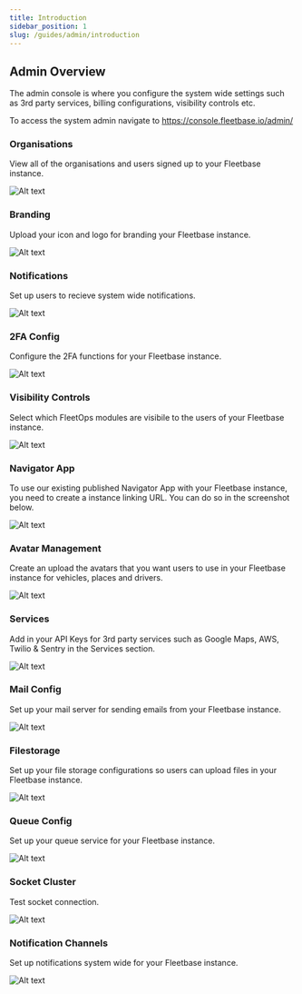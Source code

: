 ```yaml
---
title: Introduction
sidebar_position: 1
slug: /guides/admin/introduction
---
```


## Admin Overview

The admin console is where you configure the system wide settings such as 3rd party services, billing configurations, visibility controls etc. 

To access the system admin navigate to https://console.fleetbase.io/admin/

### Organisations

View all of the organisations and users signed up to your Fleetbase instance. 

![Alt text](image.png)

### Branding 

Upload your icon and logo for branding your Fleetbase instance. 

![Alt text](image-1.png)

### Notifications 

Set up users to recieve system wide notifications. 

![Alt text](image-2.png)

### 2FA Config 

Configure the 2FA functions for your Fleetbase instance. 

![Alt text](image-3.png)

### Visibility Controls 

Select which FleetOps modules are visibile to the users of your Fleetbase instance. 

![Alt text](image-4.png)

### Navigator App 

To use our existing published Navigator App with your Fleetbase instance, you need to create a instance linking URL. You can do so in the screenshot below. 

![Alt text](image-5.png)

### Avatar Management 

Create an upload the avatars that you want users to use in your Fleetbase instance for vehicles, places and drivers. 

![Alt text](image-6.png)

### Services

Add in your API Keys for 3rd party services such as Google Maps, AWS, Twilio & Sentry in the Services section. 

![Alt text](image-7.png)

### Mail Config 

Set up your mail server for sending emails from your Fleetbase instance.

![Alt text](image-8.png)

### Filestorage 

Set up your file storage configurations so users can upload files in your Fleetbase instance. 

![Alt text](image-9.png)

### Queue Config 

Set up your queue service for your Fleetbase instance. 

![Alt text](image-10.png)

### Socket Cluster 

Test socket connection. 

![Alt text](image-11.png)

### Notification Channels

Set up notifications system wide for your Fleetbase instance. 

![Alt text](image-12.png)



